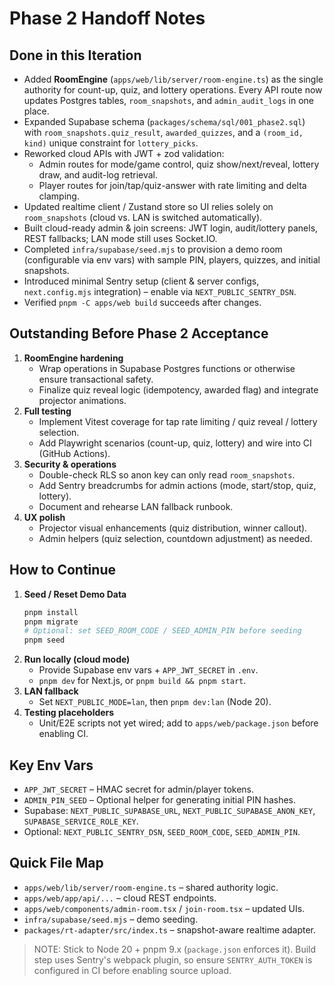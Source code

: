 # Phase 2 Handoff Notes

## Done in this Iteration
- Added **RoomEngine** (`apps/web/lib/server/room-engine.ts`) as the single authority for count-up, quiz, and lottery operations. Every API route now updates Postgres tables, `room_snapshots`, and `admin_audit_logs` in one place.
- Expanded Supabase schema (`packages/schema/sql/001_phase2.sql`) with `room_snapshots.quiz_result`, `awarded_quizzes`, and a `(room_id, kind)` unique constraint for `lottery_picks`.
- Reworked cloud APIs with JWT + zod validation:
  - Admin routes for mode/game control, quiz show/next/reveal, lottery draw, and audit-log retrieval.
  - Player routes for join/tap/quiz-answer with rate limiting and delta clamping.
- Updated realtime client / Zustand store so UI relies solely on `room_snapshots` (cloud vs. LAN is switched automatically).
- Built cloud-ready admin & join screens: JWT login, audit/lottery panels, REST fallbacks; LAN mode still uses Socket.IO.
- Completed `infra/supabase/seed.mjs` to provision a demo room (configurable via env vars) with sample PIN, players, quizzes, and initial snapshots.
- Introduced minimal Sentry setup (client & server configs, `next.config.mjs` integration) – enable via `NEXT_PUBLIC_SENTRY_DSN`.
- Verified `pnpm -C apps/web build` succeeds after changes.

## Outstanding Before Phase 2 Acceptance
1. **RoomEngine hardening**
   - Wrap operations in Supabase Postgres functions or otherwise ensure transactional safety.
   - Finalize quiz reveal logic (idempotency, awarded flag) and integrate projector animations.
2. **Full testing**
   - Implement Vitest coverage for tap rate limiting / quiz reveal / lottery selection.
   - Add Playwright scenarios (count-up, quiz, lottery) and wire into CI (GitHub Actions).
3. **Security & operations**
   - Double-check RLS so anon key can only read `room_snapshots`.
   - Add Sentry breadcrumbs for admin actions (mode, start/stop, quiz, lottery).
   - Document and rehearse LAN fallback runbook.
4. **UX polish**
   - Projector visual enhancements (quiz distribution, winner callout).
   - Admin helpers (quiz selection, countdown adjustment) as needed.

## How to Continue
1. **Seed / Reset Demo Data**
   ```bash
   pnpm install
   pnpm migrate
   # Optional: set SEED_ROOM_CODE / SEED_ADMIN_PIN before seeding
   pnpm seed
   ```
2. **Run locally (cloud mode)**
   - Provide Supabase env vars + `APP_JWT_SECRET` in `.env`.
   - `pnpm dev` for Next.js, or `pnpm build && pnpm start`.
3. **LAN fallback**
   - Set `NEXT_PUBLIC_MODE=lan`, then `pnpm dev:lan` (Node 20).
4. **Testing placeholders**
   - Unit/E2E scripts not yet wired; add to `apps/web/package.json` before enabling CI.

## Key Env Vars
- `APP_JWT_SECRET` – HMAC secret for admin/player tokens.
- `ADMIN_PIN_SEED` – Optional helper for generating initial PIN hashes.
- Supabase: `NEXT_PUBLIC_SUPABASE_URL`, `NEXT_PUBLIC_SUPABASE_ANON_KEY`, `SUPABASE_SERVICE_ROLE_KEY`.
- Optional: `NEXT_PUBLIC_SENTRY_DSN`, `SEED_ROOM_CODE`, `SEED_ADMIN_PIN`.

## Quick File Map
- `apps/web/lib/server/room-engine.ts` – shared authority logic.
- `apps/web/app/api/...` – cloud REST endpoints.
- `apps/web/components/admin-room.tsx` / `join-room.tsx` – updated UIs.
- `infra/supabase/seed.mjs` – demo seeding.
- `packages/rt-adapter/src/index.ts` – snapshot-aware realtime adapter.

> NOTE: Stick to Node 20 + pnpm 9.x (`package.json` enforces it). Build step uses Sentry's webpack plugin, so ensure `SENTRY_AUTH_TOKEN` is configured in CI before enabling source upload.
